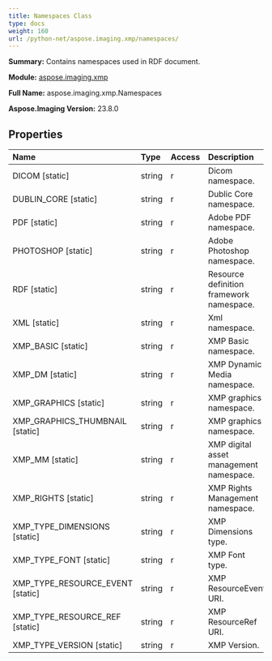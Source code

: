 ```yaml
---
title: Namespaces Class
type: docs
weight: 160
url: /python-net/aspose.imaging.xmp/namespaces/
---
```


**Summary:** Contains namespaces used in RDF document.

**Module:** [aspose.imaging.xmp](/imaging/python-net/aspose.imaging.xmp/)

**Full Name:** aspose.imaging.xmp.Namespaces

**Aspose.Imaging Version:** 23.8.0

## **Properties**
| **Name** | **Type** | **Access** | **Description** |
| :- | :- | :- | :- |
| DICOM [static] | string | r | Dicom namespace. |
| DUBLIN_CORE [static] | string | r | Dublic Core namespace. |
| PDF [static] | string | r | Adobe PDF namespace. |
| PHOTOSHOP [static] | string | r | Adobe Photoshop namespace. |
| RDF [static] | string | r | Resource definition framework namespace. |
| XML [static] | string | r | Xml namespace. |
| XMP_BASIC [static] | string | r | XMP Basic namespace. |
| XMP_DM [static] | string | r | XMP Dynamic Media namespace. |
| XMP_GRAPHICS [static] | string | r | XMP graphics namespace. |
| XMP_GRAPHICS_THUMBNAIL [static] | string | r | XMP graphics namespace. |
| XMP_MM [static] | string | r | XMP digital asset management namespace. |
| XMP_RIGHTS [static] | string | r | XMP Rights Management namespace. |
| XMP_TYPE_DIMENSIONS [static] | string | r | XMP Dimensions type. |
| XMP_TYPE_FONT [static] | string | r | XMP Font type. |
| XMP_TYPE_RESOURCE_EVENT [static] | string | r | XMP ResourceEvent URI. |
| XMP_TYPE_RESOURCE_REF [static] | string | r | XMP ResourceRef URI. |
| XMP_TYPE_VERSION [static] | string | r | XMP Version. |


